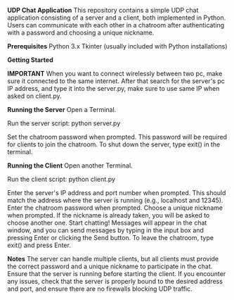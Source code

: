 **UDP Chat Application**
This repository contains a simple UDP chat application consisting of a server and a client, both implemented in Python. Users can communicate with each other in a chatroom after authenticating with a password and choosing a unique nickname.

**Prerequisites**
Python 3.x
Tkinter (usually included with Python installations)

**Getting Started**

**IMPORTANT**
When you want to connect wirelessly between two pc, make sure it connected to the same internet.
After that search for the server's pc IP address, and type it into the server.py, make sure to use same IP when asked on client.py.

**Running the Server**
Open a Terminal.

Run the server script:
python server.py

Set the chatroom password when prompted. This password will be required for clients to join the chatroom.
To shut down the server, type exit() in the terminal.

**Running the Client**
Open another Terminal.

Run the client script:
python client.py

Enter the server's IP address and port number when prompted. This should match the address where the server is running (e.g., localhost and 12345).
Enter the chatroom password when prompted.
Choose a unique nickname when prompted. If the nickname is already taken, you will be asked to choose another one.
Start chatting! Messages will appear in the chat window, and you can send messages by typing in the input box and pressing Enter or clicking the Send button.
To leave the chatroom, type exit() and press Enter.

**Notes**
The server can handle multiple clients, but all clients must provide the correct password and a unique nickname to participate in the chat.
Ensure that the server is running before starting the client.
If you encounter any issues, check that the server is properly bound to the desired address and port, and ensure there are no firewalls blocking UDP traffic.


